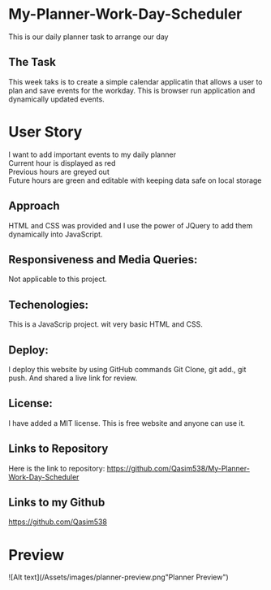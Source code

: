 # My-Planner-Work-Day-Scheduler
This is our daily planner task to arrange our day 



## The Task
This week taks is to create a simple calendar applicatin that allows a user to plan and save events for the workday. This is browser run application and dynamically updated events.

# User Story
I want to add important events to my daily planner
<br>
Current hour is displayed as red
<br>
Previous hours are greyed out
<br>
Future hours are green and editable with keeping data safe on local storage

## Approach

HTML and CSS was provided and I use the power of JQuery to add them dynamically into JavaScript.



## Responsiveness and Media Queries:
Not applicable to this project.


## Techenologies:
This is a JavaScrip project.
wit very basic HTML and CSS.


## Deploy:
I deploy this website by using GitHub commands 
Git Clone, git add., git push.
And shared a live link for review.


## License:
I have added a MIT license. This is free website and anyone can use it.


## Links to Repository
Here is the link to repository:
https://github.com/Qasim538/My-Planner-Work-Day-Scheduler


## Links to my Github
https://github.com/Qasim538


# Preview

![Alt text](/Assets/images/planner-preview.png"Planner Preview")



